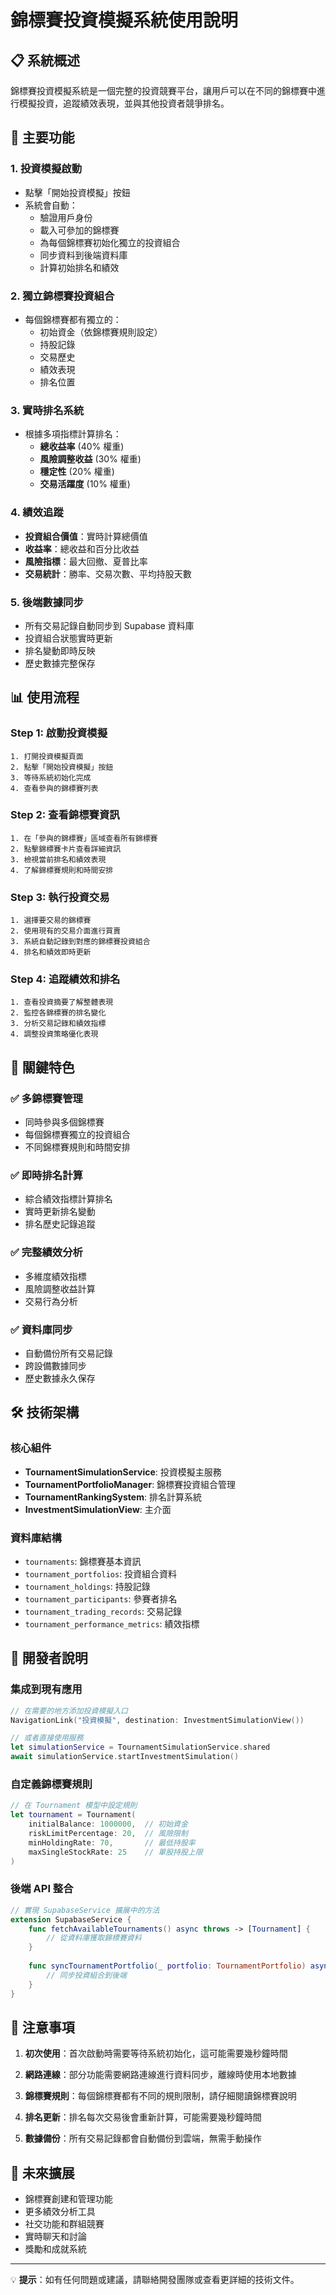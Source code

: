 # 錦標賽投資模擬系統使用說明

## 📋 系統概述

錦標賽投資模擬系統是一個完整的投資競賽平台，讓用戶可以在不同的錦標賽中進行模擬投資，追蹤績效表現，並與其他投資者競爭排名。

## 🚀 主要功能

### 1. **投資模擬啟動**
- 點擊「開始投資模擬」按鈕
- 系統會自動：
  - 驗證用戶身份
  - 載入可參加的錦標賽
  - 為每個錦標賽初始化獨立的投資組合
  - 同步資料到後端資料庫
  - 計算初始排名和績效

### 2. **獨立錦標賽投資組合**
- 每個錦標賽都有獨立的：
  - 初始資金（依錦標賽規則設定）
  - 持股記錄
  - 交易歷史
  - 績效表現
  - 排名位置

### 3. **實時排名系統**
- 根據多項指標計算排名：
  - **總收益率** (40% 權重)
  - **風險調整收益** (30% 權重) 
  - **穩定性** (20% 權重)
  - **交易活躍度** (10% 權重)

### 4. **績效追蹤**
- **投資組合價值**：實時計算總價值
- **收益率**：總收益和百分比收益
- **風險指標**：最大回撤、夏普比率
- **交易統計**：勝率、交易次數、平均持股天數

### 5. **後端數據同步**
- 所有交易記錄自動同步到 Supabase 資料庫
- 投資組合狀態實時更新
- 排名變動即時反映
- 歷史數據完整保存

## 📊 使用流程

### Step 1: 啟動投資模擬
```
1. 打開投資模擬頁面
2. 點擊「開始投資模擬」按鈕
3. 等待系統初始化完成
4. 查看參與的錦標賽列表
```

### Step 2: 查看錦標賽資訊
```
1. 在「參與的錦標賽」區域查看所有錦標賽
2. 點擊錦標賽卡片查看詳細資訊
3. 檢視當前排名和績效表現
4. 了解錦標賽規則和時間安排
```

### Step 3: 執行投資交易
```
1. 選擇要交易的錦標賽
2. 使用現有的交易介面進行買賣
3. 系統自動記錄到對應的錦標賽投資組合
4. 排名和績效即時更新
```

### Step 4: 追蹤績效和排名
```
1. 查看投資摘要了解整體表現
2. 監控各錦標賽的排名變化
3. 分析交易記錄和績效指標
4. 調整投資策略優化表現
```

## 🎯 關鍵特色

### ✅ **多錦標賽管理**
- 同時參與多個錦標賽
- 每個錦標賽獨立的投資組合
- 不同錦標賽規則和時間安排

### ✅ **即時排名計算**
- 綜合績效指標計算排名
- 實時更新排名變動
- 排名歷史記錄追蹤

### ✅ **完整績效分析**
- 多維度績效指標
- 風險調整收益計算
- 交易行為分析

### ✅ **資料庫同步**
- 自動備份所有交易記錄
- 跨設備數據同步
- 歷史數據永久保存

## 🛠 技術架構

### 核心組件
- **TournamentSimulationService**: 投資模擬主服務
- **TournamentPortfolioManager**: 錦標賽投資組合管理
- **TournamentRankingSystem**: 排名計算系統
- **InvestmentSimulationView**: 主介面

### 資料庫結構
- `tournaments`: 錦標賽基本資訊
- `tournament_portfolios`: 投資組合資料
- `tournament_holdings`: 持股記錄
- `tournament_participants`: 參賽者排名
- `tournament_trading_records`: 交易記錄
- `tournament_performance_metrics`: 績效指標

## 🔧 開發者說明

### 集成到現有應用
```swift
// 在需要的地方添加投資模擬入口
NavigationLink("投資模擬", destination: InvestmentSimulationView())

// 或者直接使用服務
let simulationService = TournamentSimulationService.shared
await simulationService.startInvestmentSimulation()
```

### 自定義錦標賽規則
```swift
// 在 Tournament 模型中設定規則
let tournament = Tournament(
    initialBalance: 1000000,  // 初始資金
    riskLimitPercentage: 20,  // 風險限制
    minHoldingRate: 70,       // 最低持股率
    maxSingleStockRate: 25    // 單股持股上限
)
```

### 後端 API 整合
```swift
// 實現 SupabaseService 擴展中的方法
extension SupabaseService {
    func fetchAvailableTournaments() async throws -> [Tournament] {
        // 從資料庫獲取錦標賽資料
    }
    
    func syncTournamentPortfolio(_ portfolio: TournamentPortfolio) async throws {
        // 同步投資組合到後端
    }
}
```

## 📝 注意事項

1. **初次使用**：首次啟動時需要等待系統初始化，這可能需要幾秒鐘時間

2. **網路連線**：部分功能需要網路連線進行資料同步，離線時使用本地數據

3. **錦標賽規則**：每個錦標賽都有不同的規則限制，請仔細閱讀錦標賽說明

4. **排名更新**：排名每次交易後會重新計算，可能需要幾秒鐘時間

5. **數據備份**：所有交易記錄都會自動備份到雲端，無需手動操作

## 🔮 未來擴展

- 錦標賽創建和管理功能
- 更多績效分析工具
- 社交功能和群組競賽
- 實時聊天和討論
- 獎勵和成就系統

---

💡 **提示**：如有任何問題或建議，請聯絡開發團隊或查看更詳細的技術文件。